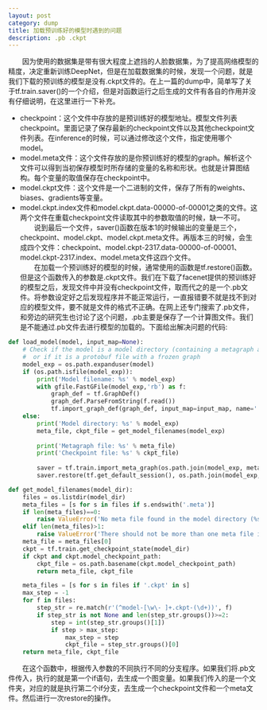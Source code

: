 ```yaml
---
layout: post
category: dump
title: 加载预训练好的模型时遇到的问题
description: .pb .ckpt
---
```


　　因为使用的数据集是带有很大程度上遮挡的人脸数据集，为了提高网络模型的精度，决定重新训练DeepNet，但是在加载数据集的时候，发现一个问题，就是我们下载的预训练的模型是没有.ckpt文件的。在上一篇的dump中，简单写了关于tf.train.saver()的一个介绍，但是对函数运行之后生成的文件有各自的作用并没有仔细说明，在这里进行一下补充。
- checkpoint：这个文件中存放的是预训练好的模型地址。模型文件列表checkpoint。里面记录了保存最新的checkpoint文件以及其他checkpoint文件列表。在inference的时候，可以通过修改这个文件，指定使用哪个model。
- model.meta文件：这个文件存放的是你预训练好的模型的graph。解析这个文件可以得到当初保存模型时所存储的变量的名称和形状。也就是计算图结构。每个变量的取值保存在checkpoint中。
- model.ckpt文件：这个文件是一个二进制的文件，保存了所有的weights、biases、gradients等变量。
- model.ckpt.index文件和model.ckpt.data-00000-of-00001之类的文件。这两个文件在重载checkpoint文件读取其中的参数取值的时候，缺一不可。<br>
　　说到最后一个文件，saver()函数在版本1的时候输出的变量是三个，checkpoint、model.ckpt、model.ckpt.meta文件。再版本三的时候，会生成四个文件：checkpoint、model.ckpt-2317.data-00000-of-00001、model.ckpt-2317.index、model.meta文件这四个文件。<br>
　　在加载一个预训练好的模型的时候，通常使用的函数是tf.restore()函数。但是这个函数传入的参数是.ckpt文件。我们在下载了facenet提供的预训练好的模型之后，发现文件中并没有checkpoint文件，取而代之的是一个.pb文件。将参数设定好之后发现程序并不能正常运行，一直报错要不就是找不到对应的模型文件，要不就是文件的格式不正确。在网上还专门搜索了.pb文件，和旁边的研究生也讨论了这个问题，.pb主要是保存了一个计算图文件。我们是不能通过.pb文件去进行模型的加载的。下面给出解决问题的代码:
```python 
def load_model(model, input_map=None):
    # Check if the model is a model directory (containing a metagraph and a checkpoint file)
    #  or if it is a protobuf file with a frozen graph
    model_exp = os.path.expanduser(model)
    if (os.path.isfile(model_exp)):
        print('Model filename: %s' % model_exp)
        with gfile.FastGFile(model_exp,'rb') as f:
            graph_def = tf.GraphDef()
            graph_def.ParseFromString(f.read())
            tf.import_graph_def(graph_def, input_map=input_map, name='')
    else:
        print('Model directory: %s' % model_exp)
        meta_file, ckpt_file = get_model_filenames(model_exp)
        
        print('Metagraph file: %s' % meta_file)
        print('Checkpoint file: %s' % ckpt_file)
      
        saver = tf.train.import_meta_graph(os.path.join(model_exp, meta_file), input_map=input_map)
        saver.restore(tf.get_default_session(), os.path.join(model_exp, ckpt_file))

def get_model_filenames(model_dir):
    files = os.listdir(model_dir)
    meta_files = [s for s in files if s.endswith('.meta')]
    if len(meta_files)==0:
        raise ValueError('No meta file found in the model directory (%s)' % model_dir)
    elif len(meta_files)>1:
        raise ValueError('There should not be more than one meta file in the model directory (%s)' % model_dir)
    meta_file = meta_files[0]
    ckpt = tf.train.get_checkpoint_state(model_dir)
    if ckpt and ckpt.model_checkpoint_path:
        ckpt_file = os.path.basename(ckpt.model_checkpoint_path)
        return meta_file, ckpt_file

    meta_files = [s for s in files if '.ckpt' in s]
    max_step = -1
    for f in files:
        step_str = re.match(r'(^model-[\w\- ]+.ckpt-(\d+))', f)
        if step_str is not None and len(step_str.groups())>=2:
            step = int(step_str.groups()[1])
            if step > max_step:
                max_step = step
                ckpt_file = step_str.groups()[0]
    return meta_file, ckpt_file
```
　　在这个函数中，根据传入参数的不同执行不同的分支程序。如果我们将.pb文件传入，执行的就是第一个if语句，去生成一个图变量。如果我们传入的是一个文件夹，对应的就是执行第二个if分支，去生成一个checkpoint文件和一个meta文件。然后进行一次restore的操作。